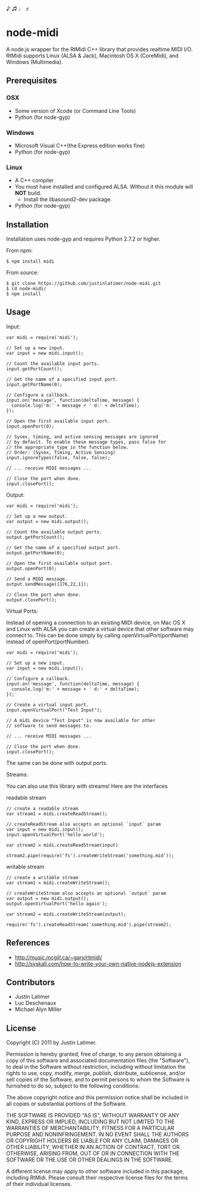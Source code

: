 ♪ ♫ ♩ ♬

# node-midi

A node.js wrapper for the RtMidi C++ library that provides realtime MIDI I/O.
RtMidi supports Linux (ALSA & Jack), Macintosh OS X (CoreMidi), and Windows
(Multimedia).

## Prerequisites

### OSX

* Some version of Xcode (or Command Line Tools)
* Python (for node-gyp) 

### Windows

* Microsoft Visual C++(the Express edition works fine)
* Python (for node-gyp)

### Linux

* A C++ compiler
* You must have installed and configured ALSA. Without it this module will **NOT** build.
	* Install the libasound2-dev package.
* Python (for node-gyp)

## Installation

Installation uses node-gyp and requires Python 2.7.2 or higher.

From npm:

    $ npm install midi

From source:

    $ git clone https://github.com/justinlatimer/node-midi.git
    $ cd node-midi/
    $ npm install

## Usage

Input:

    var midi = require('midi');

    // Set up a new input.
    var input = new midi.input();

    // Count the available input ports.
    input.getPortCount();

    // Get the name of a specified input port.
    input.getPortName(0);

    // Configure a callback.
    input.on('message', function(deltaTime, message) {
	  console.log('m:' + message + ' d:' + deltaTime);
    });

    // Open the first available input port.
    input.openPort(0);

    // Sysex, timing, and active sensing messages are ignored
    // by default. To enable these message types, pass false for
    // the appropriate type in the function below.
    // Order: (Sysex, Timing, Active Sensing)
    input.ignoreTypes(false, false, false);

    // ... receive MIDI messages ...

    // Close the port when done.
    input.closePort();

Output:

    var midi = require('midi');

    // Set up a new output.
    var output = new midi.output();

    // Count the available output ports.
    output.getPortCount();

    // Get the name of a specified output port.
    output.getPortName(0);

    // Open the first available output port.
    output.openPort(0);

    // Send a MIDI message.
    output.sendMessage([176,22,1]);

    // Close the port when done.
    output.closePort();

Virtual Ports:

Instead of opening a connection to an existing MIDI device, on Mac OS X and
Linux with ALSA you can create a virtual device that other software may
connect to. This can be done simply by calling openVirtualPort(portName) instead
of openPort(portNumber).

	var midi = require('midi');

	// Set up a new input.
    var input = new midi.input();

    // Configure a callback.
    input.on('message', function(deltaTime, message) {
	  console.log('m:' + message + ' d:' + deltaTime);
    });

    // Create a virtual input port.
    input.openVirtualPort("Test Input");

    // A midi device "Test Input" is now available for other
    // software to send messages to.

    // ... receive MIDI messages ...

    // Close the port when done.
    input.closePort();

The same can be done with output ports.

Streams:

You can also use this library with streams! Here are the interfaces

readable stream

    // create a readable stream
    var stream1 = midi.createReadStream();

    // createReadStream also accepts an optional `input` param
    var input = new midi.input();
    input.openVirtualPort('hello world');

    var stream2 = midi.createReadStream(input)

    stream2.pipe(require('fs').createWriteStream('something.mid'));


writable stream


    // create a writable stream
    var stream1 = midi.createWriteStream();

    // createWriteStream also accepts an optional `output` param
    var output = new midi.output();
    output.openVirtualPort('hello again');

    var stream2 = midi.createWriteStream(output);

    require('fs').createReadStream('something.mid').pipe(stream2);


## References

  * http://music.mcgill.ca/~gary/rtmidi/
  * http://syskall.com/how-to-write-your-own-native-nodejs-extension

## Contributors

  * Justin Latimer
  * Luc Deschenaux
  * Michael Alyn Miller

## License

Copyright (C) 2011 by Justin Latimer.

Permission is hereby granted, free of charge, to any person obtaining a copy
of this software and associated documentation files (the "Software"), to deal
in the Software without restriction, including without limitation the rights
to use, copy, modify, merge, publish, distribute, sublicense, and/or sell
copies of the Software, and to permit persons to whom the Software is
furnished to do so, subject to the following conditions:

The above copyright notice and this permission notice shall be included in
all copies or substantial portions of the Software.

THE SOFTWARE IS PROVIDED "AS IS", WITHOUT WARRANTY OF ANY KIND, EXPRESS OR
IMPLIED, INCLUDING BUT NOT LIMITED TO THE WARRANTIES OF MERCHANTABILITY,
FITNESS FOR A PARTICULAR PURPOSE AND NONINFRINGEMENT. IN NO EVENT SHALL THE
AUTHORS OR COPYRIGHT HOLDERS BE LIABLE FOR ANY CLAIM, DAMAGES OR OTHER
LIABILITY, WHETHER IN AN ACTION OF CONTRACT, TORT OR OTHERWISE, ARISING FROM,
OUT OF OR IN CONNECTION WITH THE SOFTWARE OR THE USE OR OTHER DEALINGS IN
THE SOFTWARE.

A different license may apply to other software included in this package,
including RtMidi. Please consult their respective license files for the
terms of their individual licenses.

